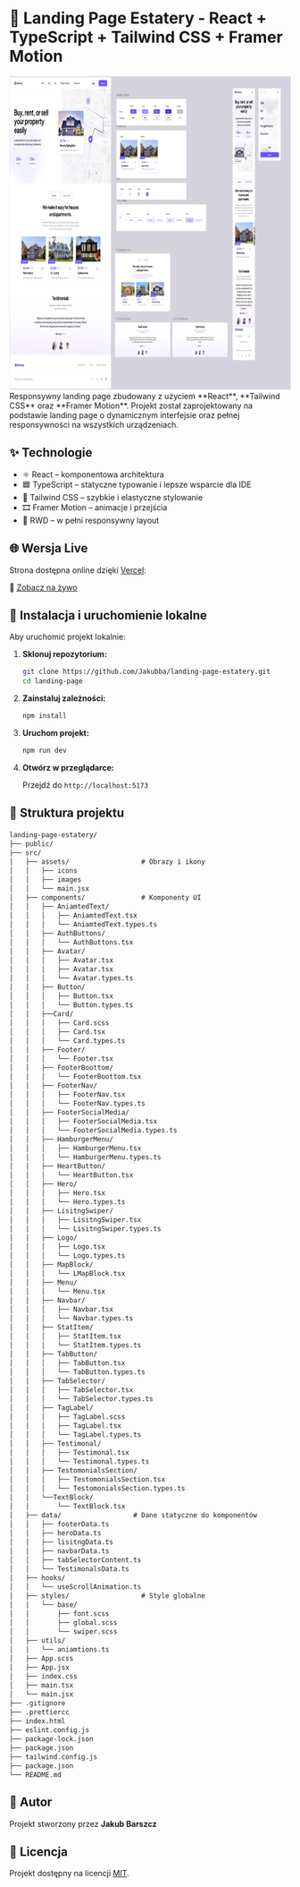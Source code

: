 # 🚀 Landing Page Estatery - React + TypeScript + Tailwind CSS + Framer Motion

<img src="./src/assets/images/design-project.png" width="890px" height="560px">
Responsywny landing page zbudowany z użyciem **React**, **Tailwind CSS** oraz **Framer Motion**. Projekt został zaprojektowany na podstawie landing page o dynamicznym interfejsie oraz pełnej responsywności na wszystkich urządzeniach.

## ✨ Technologie

- ⚛️ React – komponentowa architektura
- 🟦 TypeScript – statyczne typowanie i lepsze wsparcie dla IDE
- 💨 Tailwind CSS – szybkie i elastyczne stylowanie
- 🎞️ Framer Motion – animacje i przejścia
- 📱 RWD – w pełni responsywny layout

## 🌐 Wersja Live

Strona dostępna online dzięki [Vercel](https://vercel.com):

🔗 [Zobacz na żywo](https://landing-page-estatery-oljq.vercel.app/)

## 🔧 Instalacja i uruchomienie lokalne

Aby uruchomić projekt lokalnie:

1. **Sklonuj repozytorium:**

   ```bash
   git clone https://github.com/Jakubba/landing-page-estatery.git
   cd landing-page
   ```

2. **Zainstaluj zależności:**

   ```bash
   npm install
   ```

3. **Uruchom projekt:**

   ```bash
   npm run dev
   ```

4. **Otwórz w przeglądarce:**

   Przejdź do `http://localhost:5173`

## 📁 Struktura projektu

```
landing-page-estatery/
├── public/
├── src/
│   ├── assets/                  # Obrazy i ikony
│   │   ├── icons
│   │   ├── images
│   │   └── main.jsx
│   ├── components/              # Komponenty UI
│   │   ├── AniamtedText/
│   │   │   ├── AniamtedText.tsx
│   │   │   └── AniamtedText.types.ts
│   │   ├── AuthButtons/
│   │   │   └── AuthButtons.tsx
│   │   ├── Avatar/
│   │   │   ├── Avatar.tsx
│   │   │   ├── Avatar.tsx
│   │   │   └── Avatar.types.ts
│   │   ├── Button/
│   │   │   ├── Button.tsx
│   │   │   └── Button.types.ts
│   │   ├──Card/
│   │   │   ├── Card.scss
│   │   │   ├── Card.tsx
│   │   │   └── Card.types.ts
│   │   ├── Footer/
│   │   │   └── Footer.tsx
│   │   ├── FooterBoottom/
│   │   │   └── FooterBoottom.tsx
│   │   ├── FooterNav/
│   │   │   ├── FooterNav.tsx
│   │   │   └── FooterNav.types.ts
│   │   ├── FooterSocialMedia/
│   │   │   ├── FooterSocialMedia.tsx
│   │   │   └── FooterSocialMedia.types.ts
│   │   ├── HamburgerMenu/
│   │   │   ├── HamburgerMenu.tsx
│   │   │   └── HamburgerMenu.types.ts
│   │   ├── HeartButton/
│   │   │   └── HeartButton.tsx
│   │   ├── Hero/
│   │   │   ├── Hero.tsx
│   │   │   └── Hero.types.ts
│   │   ├── LisitngSwiper/
│   │   │   ├── LisitngSwiper.tsx
│   │   │   └── LisitngSwiper.types.ts
│   │   ├── Logo/
│   │   │   ├── Logo.tsx
│   │   │   └── Logo.types.ts
│   │   ├── MapBlock/
│   │   │   └── LMapBlock.tsx
│   │   ├── Menu/
│   │   │   └── Menu.tsx
│   │   ├── Navbar/
│   │   │   ├── Navbar.tsx
│   │   │   └── Navbar.types.ts
│   │   ├── StatItem/
│   │   │   ├── StatItem.tsx
│   │   │   └── StatItem.types.ts
│   │   ├── TabButton/
│   │   │   ├── TabButton.tsx
│   │   │   └── TabButton.types.ts
│   │   ├── TabSelector/
│   │   │   ├── TabSelector.tsx
│   │   │   └── TabSelector.types.ts
│   │   ├── TagLabel/
│   │   │   ├── TagLabel.scss
│   │   │   ├── TagLabel.tsx
│   │   │   └── TagLabel.types.ts
│   │   ├── Testimonal/
│   │   │   ├── Testimonal.tsx
│   │   │   └── Testimonal.types.ts
│   │   ├── TestomonialsSection/
│   │   │   ├── TestomonialsSection.tsx
│   │   │   └── TestomonialsSection.types.ts
│   │   └──TextBlock/
│   │       └── TextBlock.tsx
│   ├── data/                  # Dane statyczne do komponentów
│   │   ├── footerData.ts
│   │   ├── heroData.ts
│   │   ├── lisitngData.ts
│   │   ├── navbarData.ts
│   │   ├── tabSelectorContent.ts
│   │   └── TestimonalsData.ts
│   ├── hooks/
│   │   └── useScrollAnimation.ts
│   ├── styles/                  # Style globalne
│   │   └── base/
│   │       ├── font.scss
│   │       ├── global.scss
│   │       └── swiper.scss
│   ├── utils/
│   │   └── aniamtions.ts
│   ├── App.scss
│   ├── App.jsx
│   ├── index.css
│   ├── main.tsx
│   └── main.jsx
├── .gitignore
├── .prettiercc
├── index.html
├── eslint.config.js
├── package-lock.json
├── package.json
├── tailwind.config.js
├── package.json
└── README.md
```

## 👤 Autor

Projekt stworzony przez **Jakub Barszcz**

## 📝 Licencja

Projekt dostępny na licencji [MIT](LICENSE).
